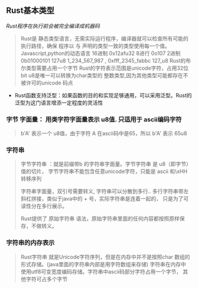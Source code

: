 ## Rust基本类型

*Rust程序在执行前会被完全编译成机器码*
>Rust是 静态类型语言，无需实际运行程序，编译器就可以检查所有可能的执行路径，确保
>程序以 与  声明的类型一致的类型使用每一个值。  Javascript,python的动态语言
>16进制 0x12afu32   8进行  0o107 2进制  0b01000101
>127u8   1_234_567_987 ,  0xfff_2345_fabbc  127_u8
>Rust的布尔类型需要占用一个字节
>Rust的字符表示范围是unicode字符，占用32位bit
>u8是唯一可以转换为char类型的 整数类型,因为其他类型可能都存在不被许可的unicode                   码点
* Rust函数支持泛型：如果函数的目的和实现足够通用，可以采用泛型。Rust的泛型为这门语言增添一定程度的灵活性        

### 字节                                                                                     字面量： 用类字符字面量表示 u8值. 只适用于 ascii编码字符
>b'A'  表示一个 u8值，由于字符 A 在ascii码中是65，所以 b'A' 表示 65u8

### 字符串
> 字节字符串 ：就是前缀带b 的字符串字面量。字节字符串 是 u8（即字节） 值的切片，
> 字节字符串不能包含任意unicode字符，只能是 ascii 和\xHH 转移序列
>
> 字符串字面量，双引号需要转义,  字符串可以分散到多行..
> 多行字符串带左斜杠拼接，类似于java中的 + 号，实际字符串是连着一起的，
>只是为了可读性分在多行展示。
>
> Rust提供了 原始字符串 语法，原始字符串里面的任何内容都按照原样保存，不做转义。

### 字符串的内存表示
>Rust字符串 就是Unicode字符序列，但是在内存中并不是按照char 
数组的形式存储。(java里面的字符串内部是用字符数组来存储)
>字符串在内存中 使用utf8可变宽度编码存储。字符串中ascii码部分字符占用一个字节，
>其他字符可占多个字节
